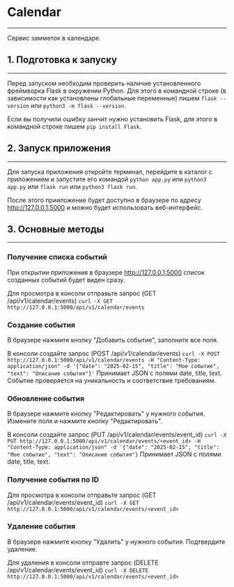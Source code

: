 # Calendar
*** 
Сервис замметок в календаре.

## 1. Подготовка к запуску
***

Перед запуском необходим проверить наличие установленного фреймворка Flask в окружении Python. Для этого в командной строке (в зависимости как установлены глобальные переменные) пишем `flask --version` или `python3 -m flask --version`. 

Если вы получили ошибку занчит нужно установить Flask, для этого в командной строке пишем `pip install Flask`.

## 2. Запуск приложения
*** 
Для запуска приложения откройте терминал, перейдите в каталог с приложением и запустите его командой `python app.py` или `python3 app.py` или `flask run` или `python3 flask run`. 

После этого прииложение будет доступно в браузере по адресу http://127.0.0.1:5000 и можно будет использовать веб-интерфейс.

## 3. Основные методы
*** 
### Получение списка событий

При открытии приложения в браузере http://127.0.0.1:5000 список созданных событий будет виден сразу.

Для просмотра в консоли отправьте запрос  (GET /api/v1/calendar/events)
`curl -X GET http://127.0.0.1:5000/api/v1/calendar/events`

### Создание события 
В браузере нажмите кнопку "Добавить событие", заполните все поля.

В консоли создайте запрос (POST /api/v1/calendar/events)
`curl -X POST http://127.0.0.1:5000/api/v1/calendar/events -H "Content-Type: application/json" -d '{"date": "2025-02-15", "title": "Мое событие", "text": "Описание события"}'`
Принимает JSON с полями date, title, text. Событие проверяется на уникальность и соответствие требованиям.

### Обновление события 
В браузере нажмите кнопку "Редактировать" у нужного события. Измените поля и нажмите кнопку "Редактировать".

В консоли создайте запрос (PUT /api/v1/calendar/events/event_id)
`curl -X PUT http://127.0.0.1:5000/api/v1/calendar/events/<event_id> -H "Content-Type: application/json" -d '{"date": "2025-02-15", "title": "Мое событие", "text": "Описание события"}`
Принимает JSON с полями date, title, text.

### Получение события по ID 
Для просмотра в консоли отправьте запрос  (GET /api/v1/calendar/events/event_id)
`curl -X GET http://127.0.0.1:5000/api/v1/calendar/events/<event_id>`


### Удаление события 
В браузере нажмите кнопку "Удалить" у нужного события. Подтвердите удаление.

Для удаления в консоли отправте запрос (DELETE /api/v1/calendar/events/event_id)
`curl -X DELETE http://127.0.0.1:5000/api/v1/calendar/events/<event_id>`